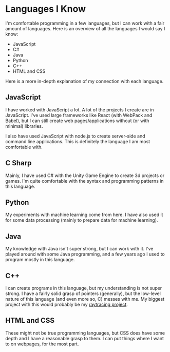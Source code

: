 # Languages I Know
I'm comfortable programming in a few languages, but I can work with a fair amount of languages. Here is an overview of all the languages I would say I know:

- JavaScript
- C#
- Java
- Python
- C++
- HTML and CSS

Here is a more in-depth explanation of my connection with each language.

## JavaScript
I have worked with JavaScript a lot. A lot of the projects I create are in JavaScript. I've used large frameworks like React (with WebPack and Babel), but I can still create web pages/applications without (or with minimal) libraries.

I also have used JavaScript with node.js to create server-side and command line applications. This is definitely the language I am most comfortable with.

## C Sharp
Mainly, I have used C# with the Unity Game Engine to create 3d projects or games. I'm quite comfortable with the syntax and programming patterns in this language.

## Python
My experiments with machine learning come from here. I have also used it for some data processing (mainly to prepare data for machine learning).

## Java
My knowledge with Java isn't super strong, but I can work with it. I've played around with some Java programming, and a few years ago I used to program mostly in this language.

## C++
I can create programs in this language, but my understanding is not super strong. I have a fairly solid grasp of pointers (generally), but the low-level nature of this language (and even more so, C) messes with me. My biggest project with this would probably be my [raytracing project](raytracing.html).

## HTML and CSS
These might not be true programming languages, but CSS does have some depth and I have a reasonable grasp to them. I can put things where I want to on webpages, for the most part.